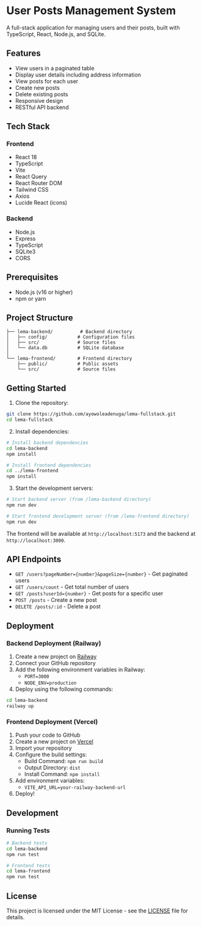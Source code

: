 # User Posts Management System

A full-stack application for managing users and their posts, built with TypeScript, React, Node.js, and SQLite.

## Features

- View users in a paginated table
- Display user details including address information
- View posts for each user
- Create new posts
- Delete existing posts
- Responsive design
- RESTful API backend

## Tech Stack

### Frontend

- React 18
- TypeScript
- Vite
- React Query
- React Router DOM
- Tailwind CSS
- Axios
- Lucide React (icons)

### Backend

- Node.js
- Express
- TypeScript
- SQLite3
- CORS

## Prerequisites

- Node.js (v16 or higher)
- npm or yarn

## Project Structure

```
├── lema-backend/          # Backend directory
│   ├── config/           # Configuration files
│   ├── src/              # Source files
│   └── data.db           # SQLite database
│
└── lema-frontend/        # Frontend directory
    ├── public/           # Public assets
    └── src/              # Source files
```

## Getting Started

1. Clone the repository:

```bash
git clone https://github.com/ayowoleadenuga/lema-fullstack.git
cd lema-fullstack
```

2. Install dependencies:

```bash
# Install backend dependencies
cd lema-backend
npm install

# Install frontend dependencies
cd ../lema-frontend
npm install
```

3. Start the development servers:

```bash
# Start backend server (from /lema-backend directory)
npm run dev

# Start frontend development server (from /lema-frontend directory)
npm run dev
```

The frontend will be available at `http://localhost:5173` and the backend at `http://localhost:3000`.

## API Endpoints

- `GET /users?pageNumber={number}&pageSize={number}` - Get paginated users
- `GET /users/count` - Get total number of users
- `GET /posts?userId={number}` - Get posts for a specific user
- `POST /posts` - Create a new post
- `DELETE /posts/:id` - Delete a post

## Deployment

### Backend Deployment (Railway)

1. Create a new project on [Railway](https://railway.app/)
2. Connect your GitHub repository
3. Add the following environment variables in Railway:
   - `PORT=3000`
   - `NODE_ENV=production`
4. Deploy using the following commands:

```bash
cd lema-backend
railway up
```

### Frontend Deployment (Vercel)

1. Push your code to GitHub
2. Create a new project on [Vercel](https://vercel.com)
3. Import your repository
4. Configure the build settings:
   - Build Command: `npm run build`
   - Output Directory: `dist`
   - Install Command: `npm install`
5. Add environment variables:
   - `VITE_API_URL=your-railway-backend-url`
6. Deploy!

## Development

### Running Tests

```bash
# Backend tests
cd lema-backend
npm run test

# Frontend tests
cd lema-frontend
npm run test
```

## License

This project is licensed under the MIT License - see the [LICENSE](LICENSE) file for details.
